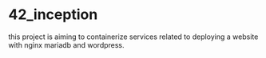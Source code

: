 # 42_inception
this project is aiming to containerize services related to deploying a website with nginx mariadb and wordpress. 
